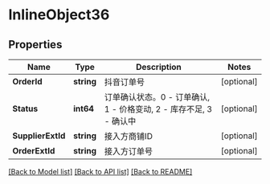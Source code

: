 # InlineObject36

## Properties

Name | Type | Description | Notes
------------ | ------------- | ------------- | -------------
**OrderId** | **string** | 抖音订单号 | [optional] 
**Status** | **int64** | 订单确认状态。0 - 订单确认, 1 - 价格变动, 2 - 库存不足, 3 - 确认中 | [optional] 
**SupplierExtId** | **string** | 接入方商铺ID | [optional] 
**OrderExtId** | **string** | 接入方订单号 | [optional] 

[[Back to Model list]](../README.md#documentation-for-models) [[Back to API list]](../README.md#documentation-for-api-endpoints) [[Back to README]](../README.md)


